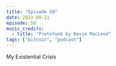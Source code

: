 ```yaml
---
title: "Episode 50"
date: 2022-09-21
episode: 50
music_credits:
  - title: "Protofunk by Kevin MacLeod"
tags: ["bitcoin", "podcast"]
---
```


My Existential Crisis